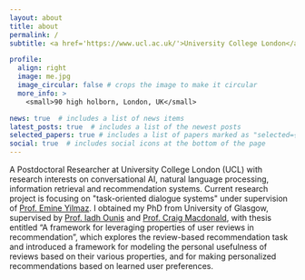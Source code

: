 ```yaml
---
layout: about
title: about
permalink: /
subtitle: <a href='https://www.ucl.ac.uk/'>University College London</a>. <a href='https://wi.cs.ucl.ac.uk/'>Web Intelligence Group</a>.

profile:
  align: right
  image: me.jpg
  image_circular: false # crops the image to make it circular
  more_info: >
    <small>90 high holborn, London, UK</small>

news: true  # includes a list of news items
latest_posts: true  # includes a list of the newest posts
selected_papers: true # includes a list of papers marked as "selected={true}"
social: true  # includes social icons at the bottom of the page
---
```


A Postdoctoral Researcher at University College London (UCL) with research interests on conversational AI, natural language processing, information retrieval and recommendation systems. Current research project is focusing on "task-oriented dialogue systems" under supervision of [Prof. Emine Yilmaz](https://sites.google.com/site/emineyilmaz/home). I obtained my PhD from University of Glasgow, supervised by [Prof. Iadh Ounis](https://www.dcs.gla.ac.uk/~ounis/) and [Prof. Craig Macdonald](https://www.dcs.gla.ac.uk/~craigm/), with thesis entitled “A framework for leveraging properties of user reviews in recommendation”, which explores the review-based recommendation task and introduced a framework for modeling the personal usefulness of reviews based on their various properties, and for making personalized recommendations based on learned user preferences.